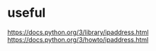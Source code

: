 # useful
https://docs.python.org/3/library/ipaddress.html
https://docs.python.org/3/howto/ipaddress.html